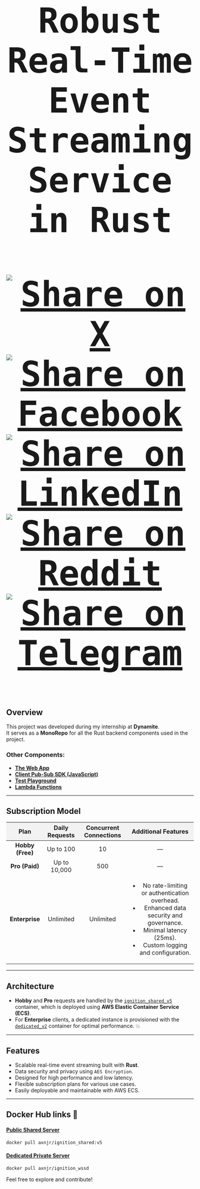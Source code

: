 

  <h1 align="center" style="font-size:92px; font-weight: bold; font-family: monospace">
  Robust Real-Time Event Streaming Service in Rust
  
[![Share on X](https://img.shields.io/badge/share-000000?logo=x&logoColor=white)](https://x.com/intent/tweet?text=Check%20out%20this%20project%20on%20GitHub:%20https://github.com/Axnjr/Ignite%20%23OpenIDConnect%20%23Security%20%23Authentication)
[![Share on Facebook](https://img.shields.io/badge/share-1877F2?logo=facebook&logoColor=white)](https://www.facebook.com/sharer/sharer.php?u=https://github.com/Axnjr/Ignite)
[![Share on LinkedIn](https://img.shields.io/badge/share-0A66C2?logo=linkedin&logoColor=white)](https://www.linkedin.com/sharing/share-offsite/?url=https://github.com/Axnjr/Ignite)
[![Share on Reddit](https://img.shields.io/badge/share-FF4500?logo=reddit&logoColor=white)](https://www.reddit.com/submit?title=Check%20out%20this%20project%20on%20GitHub:%20https://github.com/Axnjr/Ignite)
[![Share on Telegram](https://img.shields.io/badge/share-0088CC?logo=telegram&logoColor=white)](https://t.me/share/url?url=https://github.com/Axnjr/Ignite&text=Check%20out%20this%20project%20on%20GitHub)
  </h1>

## Overview

This project was developed during my internship at **Dynamite**.  
It serves as a **MonoRepo** for all the Rust backend components used in the project.  

### Other Components:
- [**The Web App**](https://github.com/Axnjr/Ignition-Web)  
- [**Client Pub-Sub SDK (JavaScript)**](https://github.com/Ignition-Dev/Js-Sdk)  
- [**Test Playground**](https://github.com/Ignition-Dev/Js-Sdk/tree/main/playground)  
- [**Lambda Functions**](https://github.com/Axnjr/dailyCronJob)  

---

## Subscription Model

<table align="center" border="0" cellspacing="14" cellpadding="24" style="width: 100%; text-align: center;">
  <thead style="background-color: #f2f2f2;">
    <tr>
      <th>Plan</th>
      <th>Daily Requests</th>
      <th>Concurrent Connections</th>
      <th>Additional Features</th>
    </tr>
  </thead>
  <tbody>
    <tr>
      <td><strong>Hobby (Free)</strong></td>
      <td>Up to 100</td>
      <td>10</td>
      <td>—</td>
    </tr>
    <tr>
      <td><strong>Pro (Paid)</strong></td>
      <td>Up to 10,000</td>
      <td>500</td>
      <td>—</td>
    </tr>
    <tr>
      <td><strong>Enterprise</strong></td>
      <td>Unlimited</td>
      <td>Unlimited</td>
      <td>
        <ul>
          <li>No rate-limiting or authentication overhead.</li>
          <li>Enhanced data security and governance.</li>
          <li>Minimal latency (25ms).</li>
          <li>Custom logging and configuration.</li>
        </ul>
      </td>
    </tr>
  </tbody>
</table>


---

## Architecture

- **Hobby** and **Pro** requests are handled by the [`ignition_shared_v5`](https://github.com/Axnjr/Ignite/tree/main/ignition_shared_v5) container, which is deployed using **AWS Elastic Container Service (ECS)**.  
- For **Enterprise** clients, a dedicated instance is provisioned with the [`dedicated_v2`](https://github.com/Axnjr/Ignite/tree/main/WssDedicated) container for optimal performance. 💥  

---

## Features

- Scalable real-time event streaming built with **Rust**.
- Data security and privacy using `AES Encryption`.
- Designed for high performance and low latency.  
- Flexible subscription plans for various use cases.  
- Easily deployable and maintainable with AWS ECS.  

---

## Docker Hub links 🚀

#### [**Public Shared Server**](https://hub.docker.com/r/axnjr/ignition_shared)
```
docker pull axnjr/ignition_shared:v5
```

#### [**Dedicated Private Server**](https://hub.docker.com/r/axnjr/ignition_wssd)
```
docker pull axnjr/ignition_wssd
```

Feel free to explore and contribute!   

